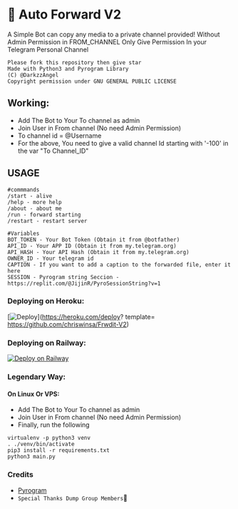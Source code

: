 # 📠 Auto Forward V2
A Simple Bot can copy any media to a private channel provided!
Without Admin Permission in FROM_CHANNEL
Only Give Permission In your Telegram Personal Channel

```
Please fork this repository then give star
Made with Python3 and Pyrogram Library
(C) @DarkzzAngel
Copyright permission under GNU GENERAL PUBLIC LICENSE
```

## Working:
- Add The Bot to Your To channel as admin
- Join User in From channel (No need Admin Permission)
- To channel id = @Username
- For the above, You need to give a valid channel Id starting with '-100' in the var "To Channel_ID"

## USAGE
```
#commmands
/start - alive
/help - more help
/about - about me
/run - forward starting
/restart - restart server

#Variables
BOT_TOKEN - Your Bot Token (Obtain it from @botfather)
API_ID - Your APP ID (Obtain it from my.telegram.org)
API_HASH - Your API Hash (Obtain it from my.telegram.org)
OWNER_ID - Your telegram id
CAPTION - If you want to add a caption to the forwarded file, enter it here
SESSION - Pyrogram string Seccion - https://replit.com/@JijinR/PyroSessionString?v=1
```

### Deploying on Heroku:

[![Deploy](https://www.herokucdn.com/deploy/button.svg)](https://heroku.com/deploy? template=
https://github.com/chriswinsa/Frwdit-V2)
### Deploying on Railway:

[![Deploy on Railway](https://railway.app/button.svg)](https://youtu.be/B6jQGOJDVi0)

### Legendary Way:
#### On Linux Or VPS:

- Add The Bot to Your To channel as admin
- Join User in From channel (No need Admin Permission)
- Finally, run the following

```
virtualenv -p python3 venv
. ./venv/bin/activate
pip3 install -r requirements.txt
python3 main.py
```

### Credits

* [Pyrogram](https://github.com/pyrogram/pyrogram)
* `Special Thanks Dump Group Members`🤣
